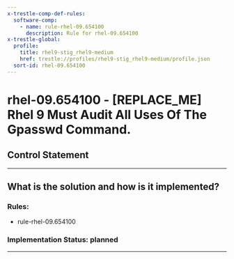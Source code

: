 ```yaml
---
x-trestle-comp-def-rules:
  software-comp:
    - name: rule-rhel-09.654100
      description: Rule for rhel-09.654100
x-trestle-global:
  profile:
    title: rhel9-stig_rhel9-medium
    href: trestle://profiles/rhel9-stig_rhel9-medium/profile.json
  sort-id: rhel-09.654100
---
```


# rhel-09.654100 - \[REPLACE_ME\] Rhel 9 Must Audit All Uses Of The Gpasswd Command.

## Control Statement

______________________________________________________________________

## What is the solution and how is it implemented?

<!-- For implementation status enter one of: implemented, partial, planned, alternative, not-applicable -->

<!-- Note that the list of rules under ### Rules: is read-only and changes will not be captured after assembly to JSON -->

<!-- Add control implementation description here for control: rhel-09.654100 -->

### Rules:

  - rule-rhel-09.654100

### Implementation Status: planned

______________________________________________________________________
